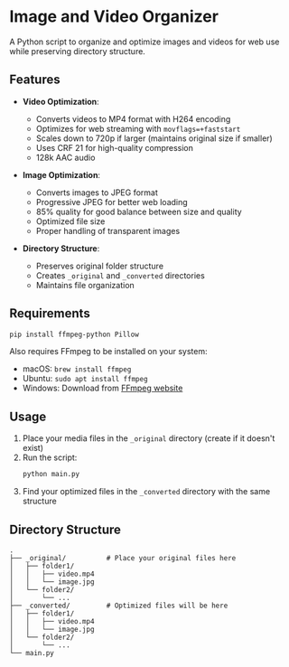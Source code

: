 # Image and Video Organizer

A Python script to organize and optimize images and videos for web use while preserving directory structure.

## Features

- **Video Optimization**:
  - Converts videos to MP4 format with H264 encoding
  - Optimizes for web streaming with `movflags=+faststart`
  - Scales down to 720p if larger (maintains original size if smaller)
  - Uses CRF 21 for high-quality compression
  - 128k AAC audio

- **Image Optimization**:
  - Converts images to JPEG format
  - Progressive JPEG for better web loading
  - 85% quality for good balance between size and quality
  - Optimized file size
  - Proper handling of transparent images

- **Directory Structure**:
  - Preserves original folder structure
  - Creates `_original` and `_converted` directories
  - Maintains file organization

## Requirements

```bash
pip install ffmpeg-python Pillow
```

Also requires FFmpeg to be installed on your system:
- macOS: `brew install ffmpeg`
- Ubuntu: `sudo apt install ffmpeg`
- Windows: Download from [FFmpeg website](https://ffmpeg.org/download.html)

## Usage

1. Place your media files in the `_original` directory (create if it doesn't exist)
2. Run the script:
   ```bash
   python main.py
   ```
3. Find your optimized files in the `_converted` directory with the same structure

## Directory Structure

```
.
├── _original/          # Place your original files here
│   ├── folder1/
│   │   ├── video.mp4
│   │   └── image.jpg
│   └── folder2/
│       └── ...
├── _converted/         # Optimized files will be here
│   ├── folder1/
│   │   ├── video.mp4
│   │   └── image.jpg
│   └── folder2/
│       └── ...
└── main.py
```
